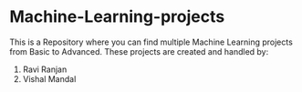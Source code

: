 # Machine-Learning-projects
This is a Repository where you can find multiple Machine Learning projects from Basic to Advanced.
These projects are created and handled by:
1. Ravi Ranjan
2. Vishal Mandal
